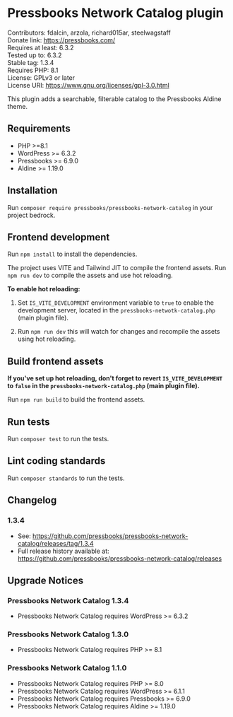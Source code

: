 # Pressbooks Network Catalog plugin

Contributors: fdalcin, arzola, richard015ar, steelwagstaff \
Donate link: https://pressbooks.com/ \
Requires at least: 6.3.2 \
Tested up to: 6.3.2 \
Stable tag: 1.3.4 \
Requires PHP: 8.1 \
License: GPLv3 or later \
License URI: https://www.gnu.org/licenses/gpl-3.0.html

This plugin adds a searchable, filterable catalog to the Pressbooks Aldine theme. 

## Requirements 
* PHP >=8.1 
* WordPress >= 6.3.2 
* Pressbooks >= 6.9.0
* Aldine >= 1.19.0

## Installation

Run `composer require pressbooks/pressbooks-network-catalog` in your project bedrock.

## Frontend development

Run `npm install` to install the dependencies.

The project uses VITE and Tailwind JIT to compile the frontend assets. Run `npm run dev` to compile the assets and use hot reloading.

**To enable hot reloading:**

1. Set `IS_VITE_DEVELOPMENT` environment variable to `true` to enable the development server, located in the `pressbooks-netwotk-catalog.php` (main plugin file).

2. Run `npm run dev` this will watch for changes and recompile the assets using hot reloading.

## Build frontend assets

**If you've set up hot reloading, don't forget to revert `IS_VITE_DEVELOPMENT` to `false` in the `pressbooks-network-catalog.php` (main plugin file).**

Run `npm run build` to build the frontend assets.

## Run tests
Run `composer test` to run the tests.

## Lint coding standards
Run `composer standards` to run the tests.

## Changelog

### 1.3.4
* See: https://github.com/pressbooks/pressbooks-network-catalog/releases/tag/1.3.4
* Full release history available at: https://github.com/pressbooks/pressbooks-network-catalog/releases

## Upgrade Notices
### Pressbooks Network Catalog 1.3.4
* Pressbooks Network Catalog requires WordPress >= 6.3.2

### Pressbooks Network Catalog 1.3.0
* Pressbooks Network Catalog requires PHP >= 8.1

### Pressbooks Network Catalog 1.1.0
* Pressbooks Network Catalog requires PHP >= 8.0
* Pressbooks Network Catalog requires WordPress >= 6.1.1
* Pressbooks Network Catalog requires Pressbooks >= 6.9.0
* Pressbooks Network Catalog requires Aldine >= 1.19.0

